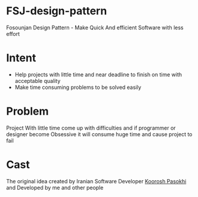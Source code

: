 # FSJ-design-pattern
Fosounjan Design Pattern - Make Quick And efficient Software with less effort


# Intent

* Help projects with little time and near deadline to finish on time with acceptable quality
* Make time consuming problems to be solved easily

# Problem

Project With little time come up with difficulties and if programmer or designer become Obsessive it will consume huge time and cause project to fail

# Cast
The original idea created by Iranian Software Developer [Koorosh Pasokhi](http://github.com/kpasokhi) and Developed by me and other people
